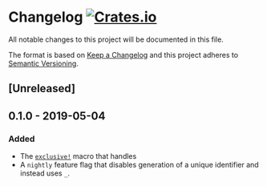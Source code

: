 # Changelog [![Crates.io][crate-badge]][crate]
All notable changes to this project will be documented in this file.

The format is based on [Keep a Changelog] and this project adheres to
[Semantic Versioning].

## [Unreleased]

## 0.1.0 - 2019-05-04
### Added
- The [`exclusive!`](https://docs.rs/exclusive/0.1.0/exclusive/macro.exclusive.html)
macro that handles
- A `nightly` feature flag that disables generation of a unique identifier and
instead uses `_`.

[crate]:       https://crates.io/crates/exclusive
[crate-badge]: https://img.shields.io/crates/v/exclusive.svg

[Keep a Changelog]:    http://keepachangelog.com/en/1.0.0/
[Semantic Versioning]: http://semver.org/spec/v2.0.0.html
